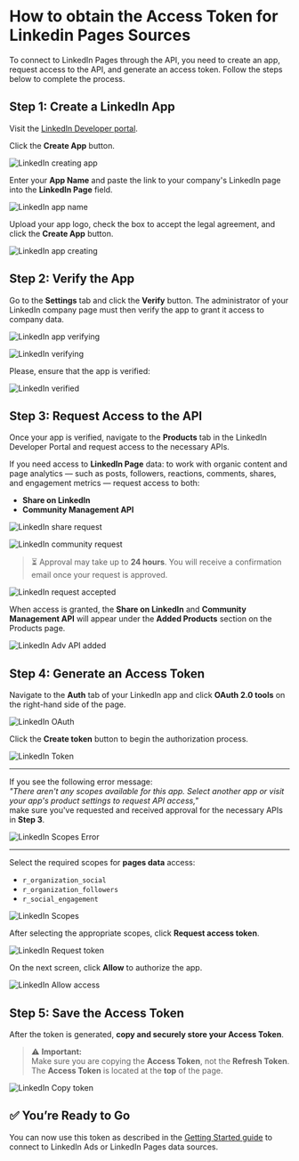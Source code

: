 # How to obtain the Access Token for Linkedin Pages Sources

To connect to LinkedIn Pages through the API, you need to create an app, request access to the API, and generate an access token. Follow the steps below to complete the process.

## Step 1: Create a LinkedIn App

Visit the [LinkedIn Developer portal](https://developer.linkedin.com/ ).

Click the **Create App** button.

![LinkedIn creating app](res/linkedin_createapp.png)

Enter your **App Name** and paste the link to your company's LinkedIn page into the **LinkedIn Page** field.  

 ![LinkedIn app name](res/linkedin_appname.png)

Upload your app logo, check the box to accept the legal agreement, and click the **Create App** button.  

 ![LinkedIn app creating](res/linkedin_create.png)

## Step 2: Verify the App

Go to the **Settings** tab and click the **Verify** button. The administrator of your LinkedIn company page must then verify the app to grant it access to company data.  

 ![LinkedIn app verifying](res/linkedin_verify.png)

 ![LinkedIn verifying](res/linkedin_verify_process.png)

 Please, ensure that the app is verified:

 ![LinkedIn verified](res/linkedin_verified.png)

## Step 3: Request Access to the API

Once your app is verified, navigate to the **Products** tab in the LinkedIn Developer Portal and request access to the necessary APIs.

If you need access to **LinkedIn Page** data: to work with organic content and page analytics — such as posts, followers, reactions, comments, shares, and engagement metrics — request access to both:

- **Share on LinkedIn**
- **Community Management API**

![LinkedIn share request](res/linkedin_share.png)  

![LinkedIn community request](res/linkedin_community.png)

> ⏳ Approval may take up to **24 hours**. You will receive a confirmation email once your request is approved.

![LinkedIn request accepted](res/linkedin_accepted.png)

When access is granted, the **Share on LinkedIn** and **Community Management API** will appear under the **Added Products** section on the Products page.

![LinkedIn Adv API added](res/linkedin_addedapi.png)

## Step 4: Generate an Access Token

Navigate to the **Auth** tab of your LinkedIn app and click **OAuth 2.0 tools** on the right-hand side of the page.

![LinkedIn OAuth](res/linkedin_oauth.png)

Click the **Create token** button to begin the authorization process.

![LinkedIn Token](res/linkedin_createtoken.png)

---

If you see the following error message:  
_"There aren't any scopes available for this app. Select another app or visit your app's product settings to request API access,"_  
make sure you've requested and received approval for the necessary APIs in **Step 3**.

![LinkedIn Scopes Error](res/linkedin_error.png)

---

Select the required scopes for **pages data** access:

- `r_organization_social`  
- `r_organization_followers`  
- `r_social_engagement`  

![LinkedIn Scopes](res/linkedin_scope.png)

After selecting the appropriate scopes, click **Request access token**.

![LinkedIn Request token](res/linkedin_requesttoken.png)

On the next screen, click **Allow** to authorize the app.

![LinkedIn Allow access](res/linkedin_allow.png)

## Step 5: Save the Access Token

After the token is generated, **copy and securely store your Access Token**.

> ⚠️ **Important:**  
> Make sure you are copying the **Access Token**, not the **Refresh Token**.  
> The **Access Token** is located at the **top** of the page.

![LinkedIn Copy token](res/linkedin_copytoken.png)

## ✅ You’re Ready to Go

You can now use this token as described in the [Getting Started guide](GETTING_STARTED.md) to connect to LinkedIn Ads or LinkedIn Pages data sources.
